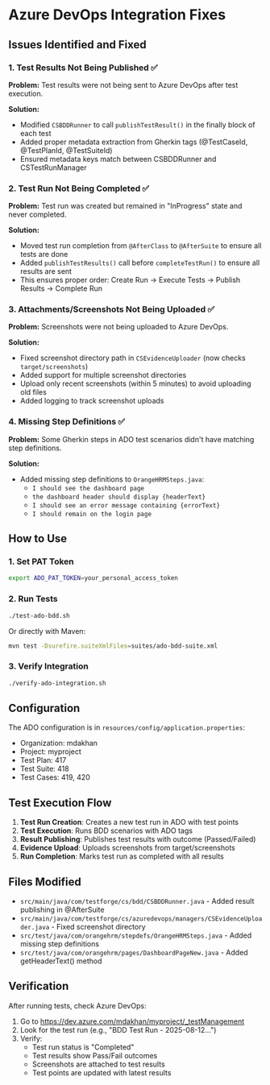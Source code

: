 # Azure DevOps Integration Fixes

## Issues Identified and Fixed

### 1. Test Results Not Being Published ✅
**Problem:** Test results were not being sent to Azure DevOps after test execution.

**Solution:** 
- Modified `CSBDDRunner` to call `publishTestResult()` in the finally block of each test
- Added proper metadata extraction from Gherkin tags (@TestCaseId, @TestPlanId, @TestSuiteId)
- Ensured metadata keys match between CSBDDRunner and CSTestRunManager

### 2. Test Run Not Being Completed ✅
**Problem:** Test run was created but remained in "InProgress" state and never completed.

**Solution:**
- Moved test run completion from `@AfterClass` to `@AfterSuite` to ensure all tests are done
- Added `publishTestResults()` call before `completeTestRun()` to ensure all results are sent
- This ensures proper order: Create Run → Execute Tests → Publish Results → Complete Run

### 3. Attachments/Screenshots Not Being Uploaded ✅
**Problem:** Screenshots were not being uploaded to Azure DevOps.

**Solution:**
- Fixed screenshot directory path in `CSEvidenceUploader` (now checks `target/screenshots`)
- Added support for multiple screenshot directories
- Upload only recent screenshots (within 5 minutes) to avoid uploading old files
- Added logging to track screenshot uploads

### 4. Missing Step Definitions ✅
**Problem:** Some Gherkin steps in ADO test scenarios didn't have matching step definitions.

**Solution:**
- Added missing step definitions to `OrangeHRMSteps.java`:
  - `I should see the dashboard page`
  - `the dashboard header should display {headerText}`
  - `I should see an error message containing {errorText}`
  - `I should remain on the login page`

## How to Use

### 1. Set PAT Token
```bash
export ADO_PAT_TOKEN=your_personal_access_token
```

### 2. Run Tests
```bash
./test-ado-bdd.sh
```

Or directly with Maven:
```bash
mvn test -Dsurefire.suiteXmlFiles=suites/ado-bdd-suite.xml
```

### 3. Verify Integration
```bash
./verify-ado-integration.sh
```

## Configuration
The ADO configuration is in `resources/config/application.properties`:
- Organization: mdakhan
- Project: myproject
- Test Plan: 417
- Test Suite: 418
- Test Cases: 419, 420

## Test Execution Flow
1. **Test Run Creation**: Creates a new test run in ADO with test points
2. **Test Execution**: Runs BDD scenarios with ADO tags
3. **Result Publishing**: Publishes test results with outcome (Passed/Failed)
4. **Evidence Upload**: Uploads screenshots from target/screenshots
5. **Run Completion**: Marks test run as completed with all results

## Files Modified
- `src/main/java/com/testforge/cs/bdd/CSBDDRunner.java` - Added result publishing in @AfterSuite
- `src/main/java/com/testforge/cs/azuredevops/managers/CSEvidenceUploader.java` - Fixed screenshot directory
- `src/test/java/com/orangehrm/stepdefs/OrangeHRMSteps.java` - Added missing step definitions
- `src/test/java/com/orangehrm/pages/DashboardPageNew.java` - Added getHeaderText() method

## Verification
After running tests, check Azure DevOps:
1. Go to https://dev.azure.com/mdakhan/myproject/_testManagement
2. Look for the test run (e.g., "BDD Test Run - 2025-08-12...")
3. Verify:
   - Test run status is "Completed"
   - Test results show Pass/Fail outcomes
   - Screenshots are attached to test results
   - Test points are updated with latest results